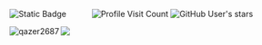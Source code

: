 ‎![Static Badge](https://img.shields.io/badge/hey%2C%20i'm%20qazer2687-ff80e1)⠀⠀⠀    
![Profile Visit Count](https://komarev.com/ghpvc/?username=qazer2687&style=flat&label=views&color=ff80e1&abbreviated=true)
![GitHub User's stars](https://img.shields.io/github/stars/qazer2687?style=flat&color=ff80e1&labelColor=585858)
<p><img align="left" src="https://qazer2687.vercel.app/api/top-langs?username=qazer2687&border_color=ff80e1&disable_animations=true&card_width=300&show_icons=true&theme=dark&locale=en&layout=compact&bg_color=00000000&langs_count=20&exclude_repo=stats,obsidian" alt="qazer2687" /></p> <!-- &hide=javascript,css,scss,html --> 




![](https://hit.yhype.me/github/profile?user_id=114782572) <!-- https://yhype.me/github/profile-views --> 
